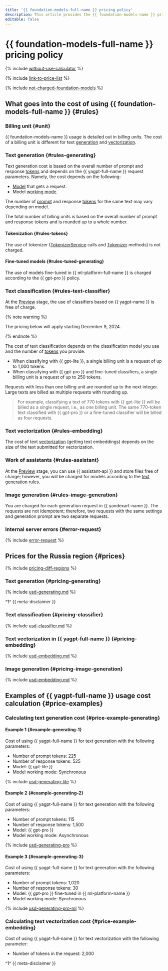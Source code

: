 ```yaml
---
title: '{{ foundation-models-full-name }} pricing policy'
description: This article provides the {{ foundation-models-name }} pricing policy.
editable: false
---
```


# {{ foundation-models-full-name }} pricing policy



{% include [without-use-calculator](../_includes/pricing/without-use-calculator.md) %}

{% include [link-to-price-list](../_includes/pricing/link-to-price-list.md) %}

{% include [not-charged-foundation-models](../_includes/pricing/price-formula/not-charged-foundation-models.md) %}

## What goes into the cost of using {{ foundation-models-full-name }} {#rules}

### Billing unit {#unit}

{{ foundation-models-name }} usage is detailed out in _billing units_. The cost of a billing unit is different for text [generation](./concepts/yandexgpt/index.md) and [vectorization](./concepts/embeddings.md).

### Text generation {#rules-generating}

Text generation cost is based on the overall number of prompt and response [tokens](concepts/yandexgpt/tokens.md) and depends on the {{ yagpt-full-name }} request parameters. Namely, the cost depends on the following:

* [Model](concepts/yandexgpt/models.md) that gets a request.
* Model [working mode](concepts/index.md#working-mode).

The number of [prompt](concepts/yandexgpt/tokens.md) and response [tokens](concepts/index.md) for the same text may vary depending on model.

The total number of billing units is based on the overall number of prompt and response tokens and is rounded up to a whole number.

#### Tokenization {#rules-tokens}

The use of tokenizer ([TokenizerService](./text-generation/api-ref/grpc/Tokenizer/index.md) calls and [Tokenizer](./text-generation/api-ref/Tokenizer/index.md) methods) is not charged.

#### Fine-tuned models {#rules-tuned-generating}

The use of models fine-tuned in {{ ml-platform-full-name }} is charged according to the {{ gpt-pro }} policy.

### Text classification {#rules-text-classifier}

At the [Preview](../overview/concepts/launch-stages.md) stage, the use of classifiers based on {{ yagpt-name }} is free of charge.

{% note warning %}

The pricing below will apply starting December 9, 2024.

{% endnote %}

The cost of text classification depends on the classification model you use and the number of [tokens](concepts/yandexgpt/tokens.md) you provide.

* When classifying with {{ gpt-lite }}, a single billing unit is a request of up to 1,000 tokens.
* When classifying with {{ gpt-pro }} and fine-tuned classifiers, a single billing unit is a request of up to 250 tokens.

Requests with less than one billing unit are rounded up to the next integer. Large texts are billed as multiple requests with rounding up.

> For example, classifying a text of 770 tokens with {{ gpt-lite }} will be billed as a single request, i.e., as one billing unit.
> The same 770-token text classified with {{ gpt-pro }} or a fine-tuned classifier will be billed as four requests.

### Text vectorization {#rules-embedding}

The cost of text [vectorization](./concepts/embeddings.md) (getting text embeddings) depends on the size of the text submitted for vectorization.

### Work of assistants {#rules-assistant}

At the [Preview](../overview/concepts/launch-stages.md) stage, you can use {{ assistant-api }} and store files free of charge; however, you will be charged for models according to the [text generation](#rules-generating) rules.

### Image generation {#rules-image-generation}

You are charged for each generation request in {{ yandexart-name }}. The requests are not idempotent; therefore, two requests with the same settings and generation prompt are two separate requests.

### Internal server errors {#error-request}

{% include [error-request](../_includes/speechkit/error-request.md) %}

## Prices for the Russia region {#prices}

{% include [pricing-diff-regions](../_includes/pricing-diff-regions.md) %}

### Text generation {#pricing-generating}



{% include [usd-generating.md](../_pricing/yandexgpt/usd-generating_new.md) %}


^1^ {{ meta-disclaimer }}

### Text classification {#pricing-classifier}



{% include [usd-classifier.md](../_pricing/yandexgpt/usd-classifier.md) %}


### Text vectorization in {{ yagpt-full-name }} {#pricing-embedding}



{% include [usd-embedding.md](../_pricing/yandexgpt/usd-embedding.md) %}


### Image generation {#pricing-image-generation}



{% include [usd-embedding.md](../_pricing/yandexgpt/usd-image.md) %}


## Examples of {{ yagpt-full-name }} usage cost calculation {#price-examples}

### Calculating text generation cost {#price-example-generating}

#### Example 1 {#example-generating-1}

Cost of using {{ yagpt-full-name }} for text generation with the following parameters:

* Number of prompt tokens: 225
* Number of response tokens: 525
* Model: {{ gpt-lite }}
* Model working mode: Synchronous


{% include [usd-generating-lite](../_pricing_examples/foundation-models/usd-generating-lite.md) %}

#### Example 2 {#example-generating-2}

Cost of using {{ yagpt-full-name }} for text generation with the following parameters:

* Number of prompt tokens: 115
* Number of response tokens: 1,500
* Model: {{ gpt-pro }}
* Model working mode: Asynchronous



{% include [usd-generating-pro](../_pricing_examples/foundation-models/usd-generating-pro.md) %}


#### Example 3 {#example-generating-3}

Cost of using {{ yagpt-full-name }} for text generation with the following parameters:

* Number of prompt tokens: 1,020
* Number of response tokens: 30
* Model: {{ gpt-pro }} fine-tuned in {{ ml-platform-name }}
* Model working mode: Synchronous



{% include [usd-generating-pro-ml](../_pricing_examples/foundation-models/usd-generating-pro-ml.md) %}


### Calculating text vectorization cost {#price-example-embedding}

Cost of using {{ yagpt-full-name }} for text vectorization with the following parameter:

* Number of tokens in the request: 2,000




^1^ {{ meta-disclaimer }}
